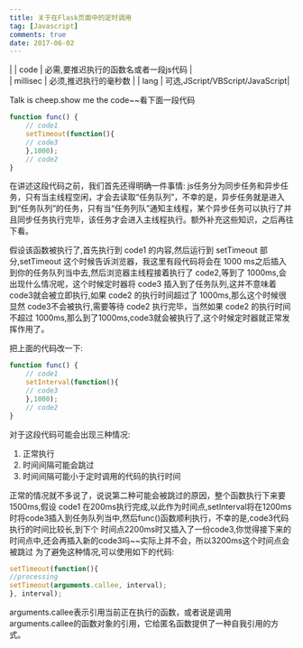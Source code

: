 ```yaml
---
title: 关于在Flask页面中的定时调用
tag: [Javascript]
comments: true
date: 2017-06-02
---
```






| 
| code  | 必需,要推迟执行的函数名或者一段js代码 |  
| millisec     |   必须,推迟执行的毫秒数 |
| lang | 可选,JScript/VBScript/JavaScript|


Talk is cheep.show me the code~~看下面一段代码

```javascript
function func() {
    // code1
    setTimeout(function(){
    // code3    
    },1000);
    // code2
}
```
在讲述这段代码之前，我们首先还得明确一件事情:
js任务分为同步任务和异步任务，只有当主线程空闲，才会去读取“任务队列”，不幸的是，异步任务就是进入到“任务队列”的任务，只有当“任务列队”通知主线程，某个异步任务可以执行了并且同步任务执行完毕，该任务才会进入主线程执行。额外补充这些知识，之后再往下看。

假设该函数被执行了,首先执行到 code1 的内容,然后运行到 setTimeout 部分,setTimeout 这个时候告诉浏览器，我这里有段代码将会在 1000 ms之后插入到你的任务队列当中去,然后浏览器主线程接着执行了 code2,等到了 1000ms,会出现什么情况呢，这个时候定时器将 code3 插入到了任务队列,这并不意味着code3就会被立即执行,如果 code2 的执行时间超过了 1000ms,那么这个时候很显然 code3不会被执行,需要等待 code2 执行完毕，当然如果 code2 的执行时间不超过 1000ms,那么到了1000ms,code3就会被执行了,这个时候定时器就正常发挥作用了。

把上面的代码改一下:

```javascript
function func() {
    // code1
    setInterval(function(){
    // code3    
    },1000);
    // code2
}
```
对于这段代码可能会出现三种情况:
1. 正常执行
2. 时间间隔可能会跳过
3. 时间间隔可能小于定时调用的代码的执行时间

正常的情况就不多说了，说说第二种可能会被跳过的原因，整个函数执行下来要1500ms,假设 code1 在200ms执行完成,以此作为时间点,setInterval将在1200ms时将code3插入到任务队列当中,然后func()函数顺利执行，不幸的是,code3代码执行的时间比较长,到下个 时间点2200ms时又插入了一份code3,你觉得接下来的时间点中,还会再插入新的code3吗~~实际上并不会，所以3200ms这个时间点会被跳过
为了避免这种情况,可以使用如下的代码:

```javascript
setTimeout(function(){ 
//processing 
setTimeout(arguments.callee, interval); 
}, interval); 
```

arguments.callee表示引用当前正在执行的函数，或者说是调用arguments.callee的函数对象的引用，它给匿名函数提供了一种自我引用的方式。
